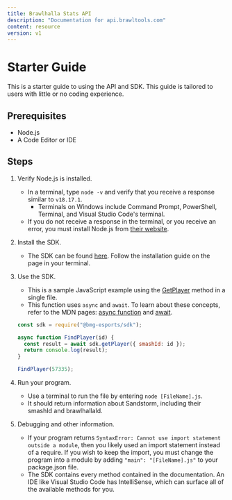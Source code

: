 ```yaml
---
title: Brawlhalla Stats API
description: "Documentation for api.brawltools.com"
content: resource
version: v1
---
```


# Starter Guide

This is a starter guide to using the API and SDK. This guide is tailored to users with little or no coding experience.

## Prerequisites

- Node.js
- A Code Editor or IDE

## Steps

1. Verify Node.js is installed.
   - In a terminal, type `node -v` and verify that you receive a response similar to `v18.17.1`.
     - Terminals on Windows include Command Prompt, PowerShell, Terminal, and Visual Studio Code's terminal.
   - If you do not receive a response in the terminal, or you receive an error, you must install Node.js from <a href="https://nodejs.org/en/">their website</a>.
2. Install the SDK.
   - The SDK can be found <a href="https://www.npmjs.com/package/@bmg-esports/sdk">here</a>. Follow the installation guide on the page in your terminal.
3. Use the SDK.
   - This is a sample JavaScript example using the <a href="../get/player/smashId">GetPlayer</a> method in a single file.
   - This function uses `async` and `await`. To learn about these concepts, refer to the MDN pages: <a href="https://developer.mozilla.org/en-US/docs/Web/JavaScript/Reference/Statements/async_function">async function</a> and <a href="https://developer.mozilla.org/en-US/docs/Web/JavaScript/Reference/Operators/await">await</a>.

   ```js
   const sdk = require("@bmg-esports/sdk");

   async function FindPlayer(id) {
     const result = await sdk.getPlayer({ smashId: id });
     return console.log(result);
   }

   FindPlayer(57335);
   ```

4. Run your program.
   - Use a terminal to run the file by entering `node [FileName].js`.
   - It should return information about Sandstorm, including their smashId and brawlhallaId.
5. Debugging and other information.
   - If your program returns `SyntaxError: Cannot use import statement outside a module`, then you likely used an import statement instead of a require. If you wish to keep the import, you must change the program into a module by adding `"main": "[FileName].js"` to your package.json file.
   - The SDK contains every method contained in the documentation. An IDE like Visual Studio Code has IntelliSense, which can surface all of the available methods for you.
